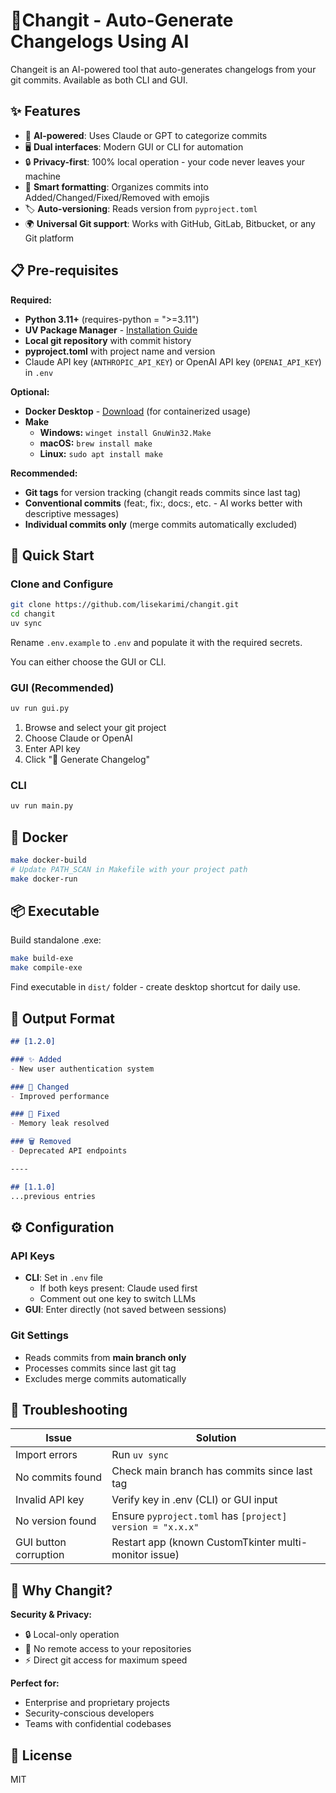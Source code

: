 # 📄Changit - Auto-Generate Changelogs Using AI

Changeit is an AI-powered tool that auto-generates changelogs from your git commits. Available as both CLI and GUI.

## ✨ Features

- 🤖 **AI-powered**: Uses Claude or GPT to categorize commits
- 🖥️ **Dual interfaces**: Modern GUI or CLI for automation
- 🔒 **Privacy-first**: 100% local operation - your code never leaves your machine
- 📝 **Smart formatting**: Organizes commits into Added/Changed/Fixed/Removed with emojis
- 🏷️ **Auto-versioning**: Reads version from `pyproject.toml`
- 🌍 **Universal Git support**: Works with GitHub, GitLab, Bitbucket, or any Git platform

## 📋 Pre-requisites

**Required:**
- **Python 3.11+** (requires-python = ">=3.11")
- **UV Package Manager** - [Installation Guide](https://docs.astral.sh/uv/getting-started/installation/)
- **Local git repository** with commit history
- **pyproject.toml** with project name and version
- Claude API key (`ANTHROPIC_API_KEY`) or OpenAI API key (`OPENAI_API_KEY`) in `.env`

**Optional:**
- **Docker Desktop** - [Download](https://www.docker.com/products/docker-desktop) (for containerized usage)
- **Make**
  - **Windows:** `winget install GnuWin32.Make`
  - **macOS:** `brew install make`
  - **Linux:** `sudo apt install make`

**Recommended:**
- **Git tags** for version tracking (changit reads commits since last tag)
- **Conventional commits** (feat:, fix:, docs:, etc. - AI works better with descriptive messages)
- **Individual commits only** (merge commits automatically excluded)

## 🚀 Quick Start

### Clone and Configure
```bash
git clone https://github.com/lisekarimi/changit.git
cd changit
uv sync
```
Rename `.env.example` to `.env` and populate it with the required secrets.

You can either choose the GUI or CLI.

### GUI (Recommended)
```bash
uv run gui.py
```
1. Browse and select your git project
2. Choose Claude or OpenAI
3. Enter API key
4. Click "🚀 Generate Changelog"


### CLI
```bash
uv run main.py
```

## 🐳 Docker

```bash
make docker-build
# Update PATH_SCAN in Makefile with your project path
make docker-run
```

## 📦 Executable

Build standalone .exe:
```bash
make build-exe
make compile-exe
```
Find executable in `dist/` folder - create desktop shortcut for daily use.


## 📄 Output Format

```markdown
## [1.2.0]

### ✨ Added
- New user authentication system

### 🔄 Changed
- Improved performance

### 🐛 Fixed
- Memory leak resolved

### 🗑️ Removed
- Deprecated API endpoints

----

## [1.1.0]
...previous entries
```

## ⚙️ Configuration

### API Keys
- **CLI**: Set in `.env` file
  - If both keys present: Claude used first
  - Comment out one key to switch LLMs
- **GUI**: Enter directly (not saved between sessions)

### Git Settings
- Reads commits from **main branch only**
- Processes commits since last git tag
- Excludes merge commits automatically


## 🔧 Troubleshooting

| Issue | Solution |
|-------|----------|
| Import errors | Run `uv sync` |
| No commits found | Check main branch has commits since last tag |
| Invalid API key | Verify key in .env (CLI) or GUI input |
| No version found | Ensure `pyproject.toml` has `[project] version = "x.x.x"` |
| GUI button corruption | Restart app (known CustomTkinter multi-monitor issue) |

## 🎁 Why Changit?

**Security & Privacy:**
- 🔒 Local-only operation
- 🚫 No remote access to your repositories
- ⚡ Direct git access for maximum speed

**Perfect for:**
- Enterprise and proprietary projects
- Security-conscious developers
- Teams with confidential codebases

## 📄 License

MIT
